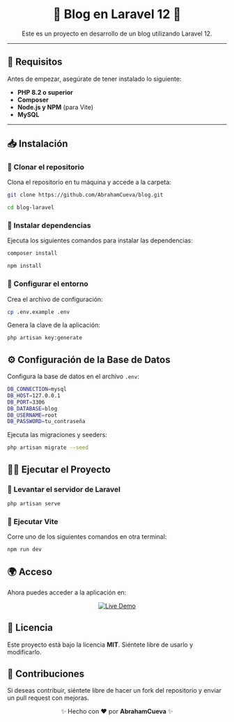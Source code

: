 <h1 align="center">🚀 Blog en Laravel 12 🚀</h1>
<p align="center">Este es un proyecto en desarrollo de un blog utilizando Laravel 12.</p>

---

<h2>📌 Requisitos</h2>
<p>Antes de empezar, asegúrate de tener instalado lo siguiente:</p>
<ul>
  <li><b>PHP 8.2 o superior</b></li>
  <li><b>Composer</b></li>
  <li><b>Node.js y NPM</b> (para Vite)</li>
  <li><b>MySQL</b></li>
</ul>

---

<h2>📥 Instalación</h2>

<h3>📌 Clonar el repositorio</h3>
<p>Clona el repositorio en tu máquina y accede a la carpeta:</p>

```bash
git clone https://github.com/AbrahamCueva/blog.git
```
```bash
cd blog-laravel
```
<h3>📌 Instalar dependencias</h3> <p>Ejecuta los siguientes comandos para instalar las dependencias:</p>

```bash
composer install
```
```bash
npm install
```
<h3>📌 Configurar el entorno</h3> <p>Crea el archivo de configuración:</p>

```bash
cp .env.example .env
```
<p>Genera la clave de la aplicación:</p>

```bash
php artisan key:generate
```
<h2>⚙️ Configuración de la Base de Datos</h2> <p>Configura la base de datos en el archivo <code>.env</code>:</p>

```bash
DB_CONNECTION=mysql 
DB_HOST=127.0.0.1
DB_PORT=3306
DB_DATABASE=blog
DB_USERNAME=root
DB_PASSWORD=tu_contraseña
```
<p>Ejecuta las migraciones y seeders:</p>

```bash
php artisan migrate --seed
```
<h2>🏃‍♂️ Ejecutar el Proyecto</h2> <h3>📌 Levantar el servidor de Laravel</h3>

```bash
php artisan serve
```
<h3>📌 Ejecutar Vite</h3> <p>Corre uno de los siguientes comandos en otra terminal:</p>

```bash
npm run dev
```
<h2>🌍 Acceso</h2> <p>Ahora puedes acceder a la aplicación en:</p> <p align="center"> <a href="http://127.0.0.1:8000" target="_blank"> <img src="https://img.shields.io/badge/Live%20Demo-127.0.0.1:8000-blue?style=for-the-badge" alt="Live Demo"> </a> </p>
<h2>📜 Licencia</h2> <p>Este proyecto está bajo la licencia <b>MIT</b>. Siéntete libre de usarlo y modificarlo.</p>
<h2>🙌 Contribuciones</h2> <p>Si deseas contribuir, siéntete libre de hacer un fork del repositorio y enviar un pull request con mejoras.</p> <p align="center">✨ Hecho con ❤️ por <b>AbrahamCueva</b> ✨</p>
